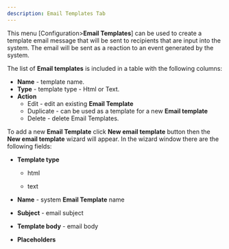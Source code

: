 ```yaml
---
description: Email Templates Tab
---
```


This menu [Configuration>**Email Templates**]  can be used to create a template email message that will be sent to recipients that are input into the system. The email will be sent as a reaction to an event generated by the system.

The list of **Email templates** is included in a table with the following columns:

- **Name** - template name.
- **Type** - template type - Html or Text.
- **Action**
  - Edit - edit an existing **Email Template**
  - Duplicate - can be used as a template for a new **Email template**
  - Delete - delete  Email Templates.



To add a new **Email Template** click **New email template** button then the **New email template** wizard will appear. In the wizard window there are the following fields:

- **Template type**
  - html

  - text

- **Name** - system **Email Template** name

- **Subject** - email subject

- **Template body** - email body

- **Placeholders**
